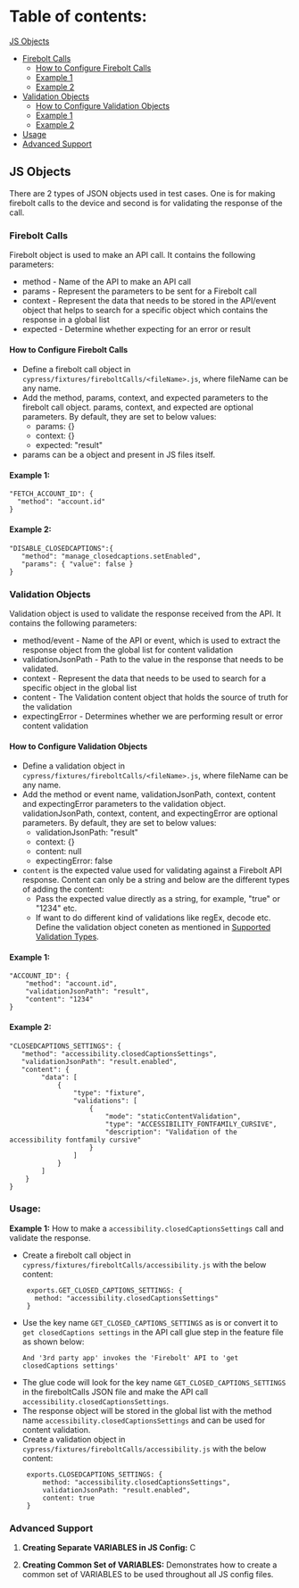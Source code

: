 # Table of contents: 
[JS Objects](#js-objects)
 - [Firebolt Calls](#firebolt-calls)
   - [How to Configure Firebolt Calls](#how-to-configure-firebolt-calls)
   - [Example 1](#example-1)
   - [Example 2](#example-2)
 - [Validation Objects](#validation-objects)
   - [How to Configure Validation Objects](#how-to-configure-validation-objects)
   - [Example 1](#example-1-1)
   - [Example 2](#example-2-1)
- [Usage](#usage)
- [Advanced Support](#advanced-support)

## JS Objects

There are 2 types of JSON objects used in test cases. One is for making firebolt calls to the device and second is for validating the response of the call.

### Firebolt Calls

Firebolt object is used to make an API call. It contains the following parameters:

- method - Name of the API to make an API call
- params - Represent the parameters to be sent for a Firebolt call
- context - Represent the data that needs to be stored in the API/event object that helps to search for a specific object which contains the response in a global list
- expected - Determine whether expecting for an error or result

#### How to Configure Firebolt Calls

- Define a firebolt call object in `cypress/fixtures/fireboltCalls/<fileName>.js`, where fileName can be any name.
- Add the method, params, context, and expected parameters to the firebolt call object. params, context, and expected are optional parameters. By default, they are set to below values:
  - params: {}
  - context: {}
  - expected: "result"
- params can be a object and present in JS files itself.

#### Example 1:

```
"FETCH_ACCOUNT_ID": {
  "method": "account.id"
}
```

#### Example 2:

```
"DISABLE_CLOSEDCAPTIONS":{
   "method": "manage_closedcaptions.setEnabled",
   "params": { "value": false }
}
```

### Validation Objects

Validation object is used to validate the response received from the API. It contains the following parameters:

- method/event - Name of the API or event, which is used to extract the response object from the global list for content validation
- validationJsonPath - Path to the value in the response that needs to be validated.
- context - Represent the data that needs to be used to search for a specific object in the global list
- content - The Validation content object that holds the source of truth for the validation
- expectingError - Determines whether we are performing result or error content validation

#### How to Configure Validation Objects

- Define a validation object in `cypress/fixtures/fireboltCalls/<fileName>.js`, where fileName can be any name.
- Add the method or event name, validationJsonPath, context, content and expectingError parameters to the validation object. validationJsonPath, context, content, and expectingError are optional parameters. By default, they are set to below values:
  - validationJsonPath: "result"
  - context: {}
  - content: null
  - expectingError: false
- `content` is the expected value used for validating against a Firebolt API response. Content can only be a string and below are the different types of adding the content:
  - Pass the expected value directly as a string, for example, "true" or "1234" etc.
  - If want to do different kind of validations like regEx, decode etc. Define the validation object coneten as mentioned in [Supported Validation Types](./validations.md).

#### Example 1:

```
"ACCOUNT_ID": {
    "method": "account.id",
    "validationJsonPath": "result",
    "content": "1234"
}
```

#### Example 2:

```
"CLOSEDCAPTIONS_SETTINGS": {
   "method": "accessibility.closedCaptionsSettings",
   "validationJsonPath": "result.enabled",
   "content": {
        "data": [
            {
                "type": "fixture",
                "validations": [
                    {
                        "mode": "staticContentValidation",
                        "type": "ACCESSIBILITY_FONTFAMILY_CURSIVE",
                        "description": "Validation of the accessibility fontfamily cursive"
                    }
                ]
            }
        ]
    }
}
```

### Usage:

**Example 1:** How to make a `accessibility.closedCaptionsSettings` call and validate the response.

- Create a firebolt call object in `cypress/fixtures/fireboltCalls/accessibility.js` with the below content:
  ```
   exports.GET_CLOSED_CAPTIONS_SETTINGS: {
     method: "accessibility.closedCaptionsSettings"
   }
  ```
- Use the key name `GET_CLOSED_CAPTIONS_SETTINGS` as is or convert it to `get closedCaptions settings` in the API call glue step in the feature file as shown below:
  ```
  And '3rd party app' invokes the 'Firebolt' API to 'get closedCaptions settings'
  ```
- The glue code will look for the key name `GET_CLOSED_CAPTIONS_SETTINGS` in the fireboltCalls JSON file and make the API call `accessibility.closedCaptionsSettings`.
- The response object will be stored in the global list with the method name `accessibility.closedCaptionsSettings` and can be used for content validation.
- Create a validation object in `cypress/fixtures/fireboltCalls/accessibility.js` with the below content:
  ```
   exports.CLOSEDCAPTIONS_SETTINGS: {
       method: "accessibility.closedCaptionsSettings",
       validationJsonPath: "result.enabled",
       content: true
   }
  ```

### Advanced Support

1. **Creating Separate VARIABLES in JS Config:**
   C

2. **Creating Common Set of VARIABLES:**
   Demonstrates how to create a common set of VARIABLES to be used throughout all JS config files.
